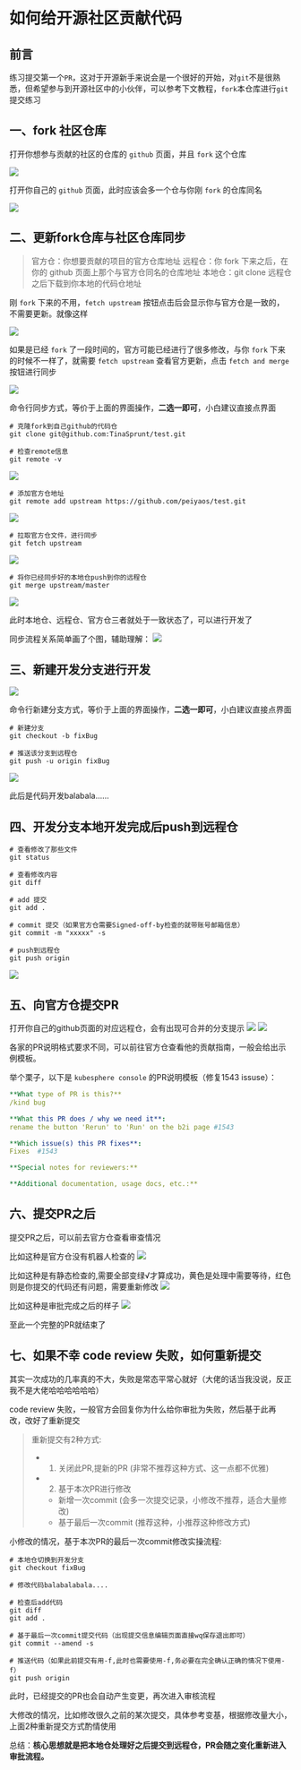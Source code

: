 # 如何给开源社区贡献代码

## 前言
练习提交第一个`PR`，这对于开源新手来说会是一个很好的开始，对`git`不是很熟悉，但希望参与到开源社区中的小伙伴，可以参考下文教程，`fork`本仓库进行`git`提交练习

## 一、fork 社区仓库

打开你想参与贡献的社区的仓库的 `github` 页面，并且 `fork` 这个仓库

![](./image/1.png)

打开你自己的 `github` 页面，此时应该会多一个仓与你刚 `fork` 的仓库同名

![](./image/2.png)


## 二、更新fork仓库与社区仓库同步

> 官方仓：你想要贡献的项目的官方仓库地址
> 远程仓：你 fork 下来之后，在你的 github 页面上那个与官方仓同名的仓库地址
> 本地仓：git clone 远程仓之后下载到你本地的代码仓地址



刚 `fork` 下来的不用，`fetch upstream` 按钮点击后会显示你与官方仓是一致的，不需要更新。就像这样

![](./image/3.png)

如果是已经 `fork` 了一段时间的，官方可能已经进行了很多修改，与你 `fork` 下来的时候不一样了，就需要 `fetch upstream` 查看官方更新，点击 `fetch and merge` 按钮进行同步

![](./image/4.png)

命令行同步方式，等价于上面的界面操作，**二选一即可**，小白建议直接点界面

```git
# 克隆fork到自己github的代码仓
git clone git@github.com:TinaSprunt/test.git

# 检查remote信息
git remote -v
```
![](./image/5.png)
```git
# 添加官方仓地址
git remote add upstream https://github.com/peiyaos/test.git
```
![](./image/6.png)
```git
# 拉取官方仓文件，进行同步
git fetch upstream
```
![](./image/7.png)
```git
# 将你已经同步好的本地仓push到你的远程仓
git merge upstream/master
```
![](./image/8.png)

此时本地仓、远程仓、官方仓三者就处于一致状态了，可以进行开发了

同步流程关系简单画了个图，辅助理解：
![](./image/9.png)

## 三、新建开发分支进行开发
![](./image/10.png)

命令行新建分支方式，等价于上面的界面操作，**二选一即可**，小白建议直接点界面
```git
# 新建分支
git checkout -b fixBug

# 推送该分支到远程仓
git push -u origin fixBug
```
![](./image/11.png)

此后是代码开发balabala……

## 四、开发分支本地开发完成后push到远程仓
```git
# 查看修改了那些文件
git status

# 查看修改内容
git diff

# add 提交
git add .

# commit 提交（如果官方仓需要Signed-off-by检查的就带账号邮箱信息）
git commit -m "xxxxx" -s

# push到远程仓
git push origin
```
![](./image/12.png)

## 五、向官方仓提交PR
打开你自己的github页面的对应远程仓，会有出现可合并的分支提示
![](./image/13.png)
![](./image/14.png)


各家的PR说明格式要求不同，可以前往官方仓查看他的贡献指南，一般会给出示例模板。

举个栗子，以下是 `kubesphere console` 的PR说明模板（修复1543 issuse）：
```yaml
**What type of PR is this?**
/kind bug

**What this PR does / why we need it**:
rename the button 'Rerun' to 'Run' on the b2i page #1543

**Which issue(s) this PR fixes**:
Fixes  #1543

**Special notes for reviewers:**

**Additional documentation, usage docs, etc.:**

```


## 六、提交PR之后
提交PR之后，可以前去官方仓查看审查情况

比如这种是官方仓没有机器人检查的
![](./image/15.png)

比如这种是有静态检查的,需要全部变绿√才算成功，黄色是处理中需要等待，红色则是你提交的代码还有问题，需要重新修改
![](./image/16.png)

比如这种是审批完成之后的样子
![](./image/17.png)

至此一个完整的PR就结束了

## 七、如果不幸 code review 失败，如何重新提交

其实一次成功的几率真的不大，失败是常态平常心就好（大佬的话当我没说，反正我不是大佬哈哈哈哈哈哈）

code review 失败，一般官方会回复你为什么给你审批为失败，然后基于此再改，改好了重新提交

> 重新提交有2种方式:
>   - 1. 关闭此PR,提新的PR (非常不推荐这种方式、这一点都不优雅)
>   - 2. 基于本次PR进行修改
>       - 新增一次commit (会多一次提交记录，小修改不推荐，适合大量修改)
>       - 基于最后一次commit  (推荐这种，小推荐这种修改方式)



小修改的情况，基于本次PR的最后一次commit修改实操流程:
```git
# 本地仓切换到开发分支
git checkout fixBug

# 修改代码balabalabala.... 

# 检查后add代码
git diff 
git add .

# 基于最后一次commit提交代码（出现提交信息编辑页面直接wq保存退出即可）
git commit --amend -s

# 推送代码（如果此前提交有用-f,此时也需要使用-f,务必要在完全确认正确的情况下使用-f）
git push origin
```

此时，已经提交的PR也会自动产生变更，再次进入审核流程

大修改的情况，比如修改很久之前的某次提交，具体参考变基，根据修改量大小，上面2种重新提交方式酌情使用

总结：**核心思想就是把本地仓处理好之后提交到远程仓，PR会随之变化重新进入审批流程。**


